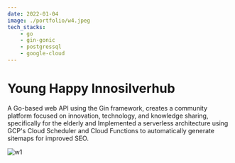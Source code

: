 ```yaml
---
date: 2022-01-04
image: ./portfolio/w4.jpeg
tech_stacks:
    - go
    - gin-gonic
    - postgressql
    - google-cloud
---
```


# Young Happy Innosilverhub

A Go-based web API using the Gin framework, creates a community platform focused on innovation, technology, and knowledge sharing, specifically for the elderly and Implemented a serverless architecture using GCP's Cloud Scheduler and Cloud Functions to automatically generate sitemaps for improved SEO.

<!-- more -->

![w1](/portfolio/w4.jpeg)